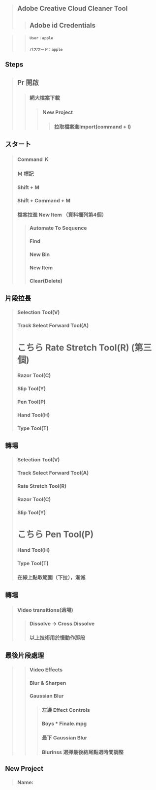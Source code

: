 >## Adobe Creative Cloud Cleaner Tool
>> ## Adobe id Credentials

>> #### `User：apple`
>> #### `パスワード：apple`

## Steps
> ##  Pr 開啟
>>### 網大檔案下載
>>>### Ｎew Project
>>>>### 拉取檔案進Import(command + I)
## スタート
> ### Command Ｋ <br>
> ### Ｍ 標記 <br>
> ### Shift + M <br>
> ### Shift + Command + M <br>
> ### 檔案拉進 New ltem （資料欄列第4個）
>> ### Automate To Sequence  
>> ### Find
>> ### New Bin
>> ### New ltem
>> ### Clear(Delete)

## 片段拉長
> ### Selection Tool(V) <br>
> ### Track Select Forward Tool(A) <br>
> # こちら Rate Stretch Tool(R) (第三個) <br> 
> ### Razor Tool(C) <br>
> ### Slip Tool(Y) <br>
> ### Pen Tool(P) <br>
> ### Hand Tool(H) <br>
> ### Type Tool(T) <br>
## 轉場
> ### Selection Tool(V) <br>
> ### Track Select Forward Tool(A) <br>
> ### Rate Stretch Tool(R) <br>
> ### Razor Tool(C) <br>
> ### Slip Tool(Y) <br>
> # こちら  Pen Tool(P) <br>
> ### Hand Tool(H) <br>
> ### Type Tool(T) <br>
> ### 在線上點取範圍（下拉），漸滅 <br>
## 轉場 
> ### Video transitions(過場)
>> ### Dissolve -> Cross Dissolve
>> ### 以上技術用於慢動作那段
## 最後片段處理
>> ### Video Effects
>> ### Blur & Sharpen
>> ### Gaussian Blur
>>> ### 左邊 Effect Controls
>>> ### Boys * Finale.mpg
>>> ### 最下 Gaussian Blur
>>> ### Blurinss 選擇最後結尾點選時間調整  
## New Project
> ### Name: 
